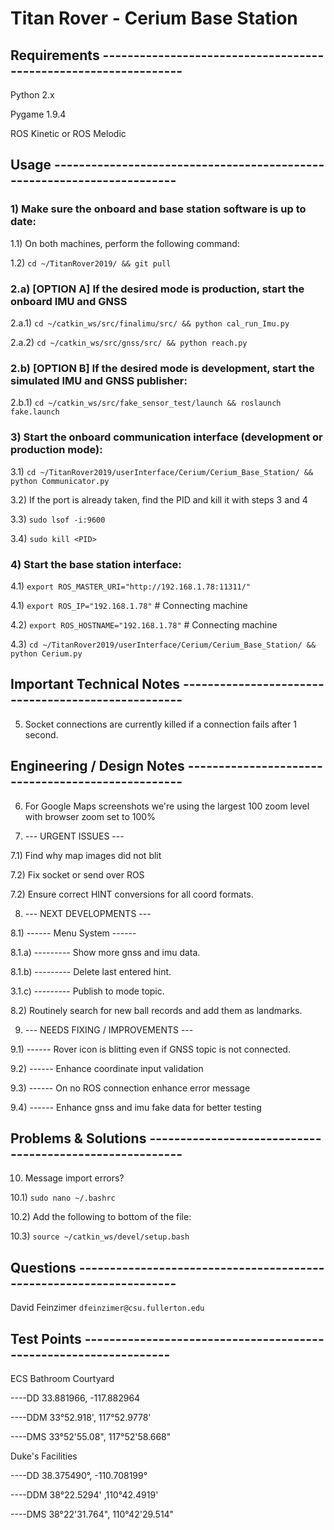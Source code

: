 # Titan Rover - Cerium Base Station



## Requirements ----------------------------------------------------------------

Python 2.x

Pygame 1.9.4

ROS Kinetic or ROS Melodic



## Usage -----------------------------------------------------------------------

### 1) Make sure the onboard and base station software is up to date:

1.1) On both machines, perform the following command:

1.2) `cd ~/TitanRover2019/ && git pull`


### 2.a) [OPTION A] If the desired mode is production, start the onboard IMU and GNSS

2.a.1) `cd ~/catkin_ws/src/finalimu/src/ && python cal_run_Imu.py`

2.a.2) `cd ~/catkin_ws/src/gnss/src/ && python reach.py`


### 2.b) [OPTION B] If the desired mode is development, start the simulated IMU and GNSS publisher:

2.b.1) `cd ~/catkin_ws/src/fake_sensor_test/launch && roslaunch fake.launch`


### 3) Start the onboard communication interface (development or production mode):

3.1) `cd ~/TitanRover2019/userInterface/Cerium/Cerium_Base_Station/ && python Communicator.py`

3.2) If the port is already taken, find the PID and kill it with steps 3 and 4

3.3) `sudo lsof -i:9600`

3.4) `sudo kill <PID>`


### 4) Start the base station interface:

4.1) `export ROS_MASTER_URI="http://192.168.1.78:11311/"`

4.1) `export ROS_IP="192.168.1.78"` # Connecting machine

4.2) `export ROS_HOSTNAME="192.168.1.78"` # Connecting machine

4.3) `cd ~/TitanRover2019/userInterface/Cerium/Cerium_Base_Station/ && python Cerium.py`



## Important Technical Notes ---------------------------------------------------

5) Socket connections are currently killed if a connection fails after 1 second.



## Engineering / Design Notes --------------------------------------------------

6) For Google Maps screenshots we're using the largest 100 zoom level with
browser zoom set to 100%

7) --- URGENT ISSUES ---

7.1) Find why map images did not blit

7.2) Fix socket or send over ROS

7.2) Ensure correct HINT conversions for all coord formats.

8) --- NEXT DEVELOPMENTS ---

8.1) ------ Menu System ------

8.1.a) --------- Show more gnss and imu data.

8.1.b) --------- Delete last entered hint.

3.1.c) --------- Publish to mode topic.

8.2) Routinely search for new ball records and add them as landmarks.

9) --- NEEDS FIXING / IMPROVEMENTS ---

9.1) ------ Rover icon is blitting even if GNSS topic is not connected.

9.2) ------ Enhance coordinate input validation

9.3) ------ On no ROS connection enhance error message

9.4) ------ Enhance gnss and imu fake data for better testing



## Problems & Solutions --------------------------------------------------------

10) Message import errors?

10.1) `sudo nano ~/.bashrc`

10.2) Add the following to bottom of the file:

10.3) `source ~/catkin_ws/devel/setup.bash`



## Questions -------------------------------------------------------------------

David Feinzimer `dfeinzimer@csu.fullerton.edu`



## Test Points -----------------------------------------------------------------

ECS Bathroom Courtyard

----DD 33.881966, -117.882964

----DDM 33°52.918', 117°52.9778'

----DMS 33°52'55.08", 117°52'58.668"

Duke's Facilities

----DD 38.375490°, -110.708199°

----DDM 38°22.5294' ,110°42.4919'

----DMS 38°22'31.764", 110°42'29.514"

